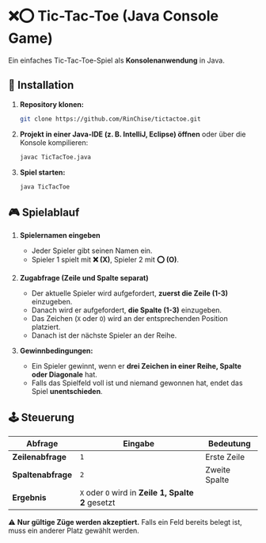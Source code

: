 # ❌⭕ Tic-Tac-Toe (Java Console Game)

Ein einfaches Tic-Tac-Toe-Spiel als **Konsolenanwendung** in Java.

## 🚀 Installation

1. **Repository klonen:**
   ```sh
   git clone https://github.com/RinChise/tictactoe.git
   ```
2. **Projekt in einer Java-IDE (z. B. IntelliJ, Eclipse) öffnen** oder über die Konsole kompilieren:
   ```sh
   javac TicTacToe.java
   ```
3. **Spiel starten:**
   ```sh
   java TicTacToe
   ```

## 🎮 Spielablauf

1. **Spielernamen eingeben**
    - Jeder Spieler gibt seinen Namen ein.
    - Spieler 1 spielt mit **❌ (X)**, Spieler 2 mit **⭕ (O)**.

2. **Zugabfrage (Zeile und Spalte separat)**
    - Der aktuelle Spieler wird aufgefordert, **zuerst die Zeile (1-3)** einzugeben.
    - Danach wird er aufgefordert, **die Spalte (1-3)** einzugeben.
    - Das Zeichen (`X` oder `O`) wird an der entsprechenden Position platziert.
    - Danach ist der nächste Spieler an der Reihe.

3. **Gewinnbedingungen:**
    - Ein Spieler gewinnt, wenn er **drei Zeichen in einer Reihe, Spalte oder Diagonale** hat.
    - Falls das Spielfeld voll ist und niemand gewonnen hat, endet das Spiel **unentschieden**.

## 🕹 Steuerung

| Abfrage | Eingabe | Bedeutung |
|---------|--------|----------|
| **Zeilenabfrage** | `1` | Erste Zeile |
| **Spaltenabfrage** | `2` | Zweite Spalte |
| **Ergebnis** | `X` oder `O` wird in **Zeile 1, Spalte 2** gesetzt |

⚠ **Nur gültige Züge werden akzeptiert.** Falls ein Feld bereits belegt ist, muss ein anderer Platz gewählt werden.